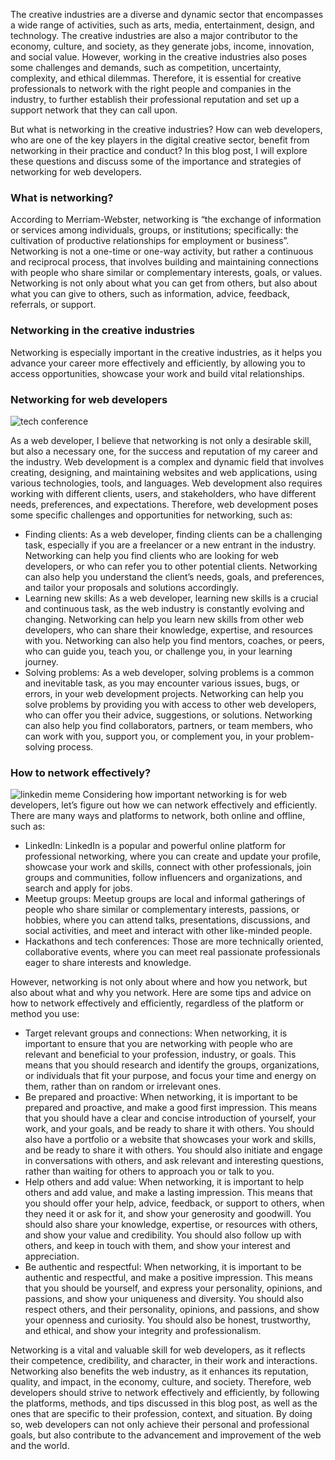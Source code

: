 The creative industries are a diverse and dynamic sector that encompasses a wide range of activities, such as arts, media, entertainment, design, and technology. The creative industries are also a major contributor to the economy, culture, and society, as they generate jobs, income, innovation, and social value. However, working in the creative industries also poses some challenges and demands, such as competition, uncertainty, complexity, and ethical dilemmas. Therefore, it is essential for creative professionals to network with the right people and companies in the industry, to further establish their professional reputation and set up a support network that they can call upon.

But what is networking in the creative industries? How can web developers, who are one of the key players in the digital creative sector, benefit from networking in their practice and conduct? In this blog post, I will explore these questions and discuss some of the importance and strategies of networking for web developers.

### What is networking?

According to Merriam-Webster, networking is “the exchange of information or services among individuals, groups, or institutions; specifically: the cultivation of productive relationships for employment or business”. Networking is not a one-time or one-way activity, but rather a continuous and reciprocal process, that involves building and maintaining connections with people who share similar or complementary interests, goals, or values. Networking is not only about what you can get from others, but also about what you can give to others, such as information, advice, feedback, referrals, or support.

### Networking in the creative industries

Networking is especially important in the creative industries, as it helps you advance your career more effectively and efficiently, by allowing you to access opportunities, showcase your work and build vital relationships.

### Networking for web developers

![tech conference](https://strapi.tomgora.online/uploads/tech_conference_62be279167.jpg)

As a web developer, I believe that networking is not only a desirable skill, but also a necessary one, for the success and reputation of my career and the industry. Web development is a complex and dynamic field that involves creating, designing, and maintaining websites and web applications, using various technologies, tools, and languages. Web development also requires working with different clients, users, and stakeholders, who have different needs, preferences, and expectations. Therefore, web development poses some specific challenges and opportunities for networking, such as:

- Finding clients: As a web developer, finding clients can be a challenging task, especially if you are a freelancer or a new entrant in the industry. Networking can help you find clients who are looking for web developers, or who can refer you to other potential clients. Networking can also help you understand the client’s needs, goals, and preferences, and tailor your proposals and solutions accordingly.
- Learning new skills: As a web developer, learning new skills is a crucial and continuous task, as the web industry is constantly evolving and changing. Networking can help you learn new skills from other web developers, who can share their knowledge, expertise, and resources with you. Networking can also help you find mentors, coaches, or peers, who can guide you, teach you, or challenge you, in your learning journey.
- Solving problems: As a web developer, solving problems is a common and inevitable task, as you may encounter various issues, bugs, or errors, in your web development projects. Networking can help you solve problems by providing you with access to other web developers, who can offer you their advice, suggestions, or solutions. Networking can also help you find collaborators, partners, or team members, who can work with you, support you, or complement you, in your problem-solving process.

### How to network effectively?

![linkedin meme](https://strapi.tomgora.online/uploads/linkedin_meme_7d41edd67d.png)
Considering how important networking is for web developers, let’s figure out how we can network effectively and efficiently. There are many ways and platforms to network, both online and offline, such as:

- LinkedIn: LinkedIn is a popular and powerful online platform for professional networking, where you can create and update your profile, showcase your work and skills, connect with other professionals, join groups and communities, follow influencers and organizations, and search and apply for jobs.
- Meetup groups: Meetup groups are local and informal gatherings of people who share similar or complementary interests, passions, or hobbies, where you can attend talks, presentations, discussions, and social activities, and meet and interact with other like-minded people.
- Hackathons and tech conferences: Those are more technically oriented, collaborative events, where you can meet real passionate professionals eager to share interests and knowledge.

However, networking is not only about where and how you network, but also about what and why you network. Here are some tips and advice on how to network effectively and efficiently, regardless of the platform or method you use:

- Target relevant groups and connections: When networking, it is important to ensure that you are networking with people who are relevant and beneficial to your profession, industry, or goals. This means that you should research and identify the groups, organizations, or individuals that fit your purpose, and focus your time and energy on them, rather than on random or irrelevant ones.
- Be prepared and proactive: When networking, it is important to be prepared and proactive, and make a good first impression. This means that you should have a clear and concise introduction of yourself, your work, and your goals, and be ready to share it with others. You should also have a portfolio or a website that showcases your work and skills, and be ready to share it with others. You should also initiate and engage in conversations with others, and ask relevant and interesting questions, rather than waiting for others to approach you or talk to you.
- Help others and add value: When networking, it is important to help others and add value, and make a lasting impression. This means that you should offer your help, advice, feedback, or support to others, when they need it or ask for it, and show your generosity and goodwill. You should also share your knowledge, expertise, or resources with others, and show your value and credibility. You should also follow up with others, and keep in touch with them, and show your interest and appreciation.
- Be authentic and respectful: When networking, it is important to be authentic and respectful, and make a positive impression. This means that you should be yourself, and express your personality, opinions, and passions, and show your uniqueness and diversity. You should also respect others, and their personality, opinions, and passions, and show your openness and curiosity. You should also be honest, trustworthy, and ethical, and show your integrity and professionalism.

Networking is a vital and valuable skill for web developers, as it reflects their competence, credibility, and character, in their work and interactions. Networking also benefits the web industry, as it enhances its reputation, quality, and impact, in the economy, culture, and society. Therefore, web developers should strive to network effectively and efficiently, by following the platforms, methods, and tips discussed in this blog post, as well as the ones that are specific to their profession, context, and situation. By doing so, web developers can not only achieve their personal and professional goals, but also contribute to the advancement and improvement of the web and the world.
